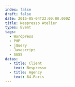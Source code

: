 ```yaml
---
index: false
draft: false
date: 2015-05-04T22:00:00.000Z
title: Nespresso Atelier
types: Event
tags:
  - Wordpress
  - PHP
  - jQuery
  - Javascript
  - SASS
datas:
  - title: Client
    text: Nespresso
  - title: Agency
    text: 84.Paris
---
```

